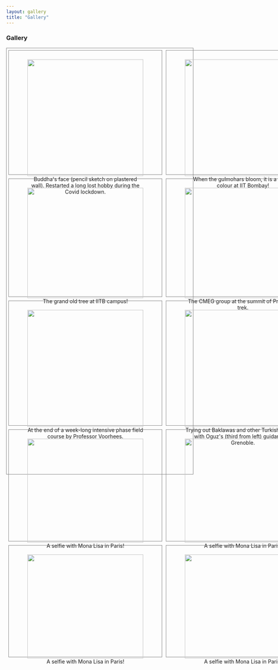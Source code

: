 ```yaml
---
layout: gallery
title: "Gallery"
---
```


### **Gallery**

<div align="center" style="display: grid; grid-template-columns: repeat(2, 1fr); gap: 10px; border: 1px solid grey; padding: 5px;">

<div style="border: 1px solid grey; padding: 10px;">
  <figure>
    <img style="width: 100%; height: auto; aspect-ratio: 4 / 3;" src="assets/img/gallery/buddha-pencil-drawing.jpg">
    <figcaption> Buddha's face (pencil sketch on plastered wall). Restarted a long lost hobby during the Covid lockdown. </figcaption>
  </figure>
</div>

<div style="border: 1px solid grey; padding: 10px;">
  <figure>
    <img style="width: 100%; height: auto; aspect-ratio: 4 / 3;" src="assets/img/gallery/gulmohar_bloom.jpg">
    <figcaption> When the gulmohars bloom, it is a riot of colour at IIT Bombay! </figcaption>
  </figure>
</div>

<div style="border: 1px solid grey; padding: 10px;">
  <figure>
    <img style="width: 100%; height: auto; aspect-ratio: 4 / 3;" src="assets/img/gallery/iitb_tree.jpg">
    <figcaption> The grand old tree at IITB campus! </figcaption>
  </figure>
</div>

<div style="border: 1px solid grey; padding: 10px;">
  <figure>
    <img style="width: 100%; height: auto; aspect-ratio: 4 / 3;" src="assets/img/gallery/Prabalgad_trek.jpg">
    <figcaption> The CMEG group at the summit of Prabalgad trek. </figcaption>
  </figure>
</div>

<div style="border: 1px solid grey; padding: 10px;">
  <figure>
    <img style="width: 100%; height: auto; aspect-ratio: 4 / 3;" src="assets/img/gallery/phase_field_course.jpg">
    <figcaption> At the end of a week-long intensive phase field course by Professor Voorhees. </figcaption>
  </figure>
</div>

<div style="border: 1px solid grey; padding: 10px;">
  <figure>
    <img style="width: 100%; height: auto; aspect-ratio: 4 / 3;" src="assets/img/gallery/grenoble-group.jpg">
    <figcaption> Trying out Baklawas and other Turkish delights with Oguz's (third from left) guidance in Grenoble. </figcaption>
  </figure>
</div>

<div style="border: 1px solid grey; padding: 10px;">
  <figure>
    <img style="width: 100%; height: auto; aspect-ratio: 4 / 3;" src="assets/img/gallery/selfie-with-MonaLisa.jpg">
    <figcaption> A selfie with Mona Lisa in Paris! </figcaption>
  </figure>
</div>

<div style="border: 1px solid grey; padding: 10px;">
  <figure>
    <img style="width: 100%; height: auto; aspect-ratio: 4 / 3;" src="assets/img/gallery/selfie-with-MonaLisa.jpg">
    <figcaption> A selfie with Mona Lisa in Paris! </figcaption>
  </figure>
</div>

<div style="border: 1px solid grey; padding: 10px;">
  <figure>
    <img style="width: 100%; height: auto; aspect-ratio: 4 / 3;" src="assets/img/gallery/selfie-with-MonaLisa.jpg">
    <figcaption> A selfie with Mona Lisa in Paris! </figcaption>
  </figure>
</div>

<div style="border: 1px solid grey; padding: 10px;">
  <figure>
    <img style="width: 100%; height: auto; aspect-ratio: 4 / 3;" src="assets/img/gallery/selfie-with-MonaLisa.jpg">
    <figcaption> A selfie with Mona Lisa in Paris! </figcaption>
  </figure>
</div>

</div>

